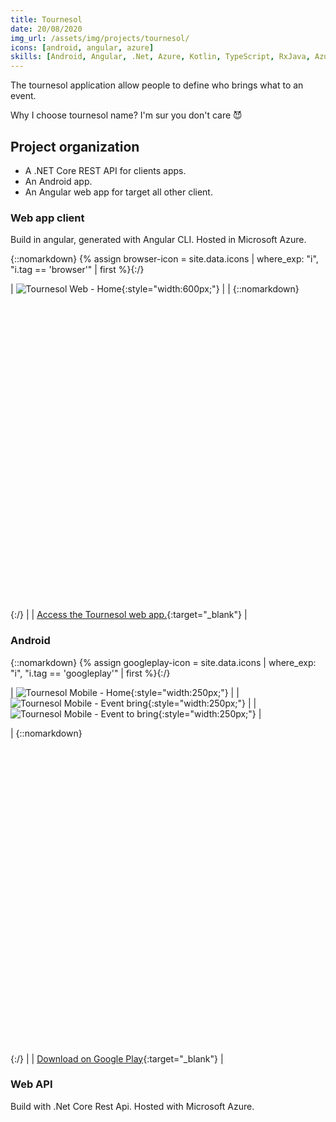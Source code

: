 ```yaml
---
title: Tournesol
date: 20/08/2020
img_url: /assets/img/projects/tournesol/
icons: [android, angular, azure]
skills: [Android, Angular, .Net, Azure, Kotlin, TypeScript, RxJava, Azure Devops,  Git]
---
```


The tournesol application allow people to define who brings what to an event.

Why I choose tournesol name? I'm sur you don't care 😈

## Project organization

- A .NET Core REST API for clients apps.
- An Android app.
- An Angular web app for target all other client.

### Web app client

Build in angular, generated with Angular CLI. Hosted in Microsoft Azure.

{::nomarkdown} {% assign browser-icon = site.data.icons | where_exp: "i", "i.tag == 'browser'" | first %}{:/}

| ![Tournesol Web - Home]({{page.img_url}}web-screenshot1.png){:style="width:600px;"} |
| {::nomarkdown}<svg  role="img" viewBox="0 0 24 24" class="icon big">{{browser-icon.svg}}</svg>{:/} |
| [Access the Tournesol web app.](https://tournesol-webapp.azurewebsites.net/){:target="_blank"} |

### Android

{::nomarkdown} {% assign googleplay-icon = site.data.icons | where_exp: "i", "i.tag == 'googleplay'" | first %}{:/}

| ![Tournesol Mobile - Home]({{page.img_url}}screenshot1.png){:style="width:250px;"} |  | ![Tournesol Mobile - Event bring]({{page.img_url}}screenshot2.png){:style="width:250px;"} |  | ![Tournesol Mobile - Event to bring]({{page.img_url}}screenshot3.png){:style="width:250px;"} |

| {::nomarkdown}<svg  role="img" viewBox="0 0 24 24" class="icon big">{{googleplay-icon.svg}}</svg>{:/} |
| [Download on Google Play](https://play.google.com/store/apps/details?id=com.maoux.tournesol){:target="_blank"} |

### Web API

Build with .Net Core Rest Api. Hosted with Microsoft Azure. 